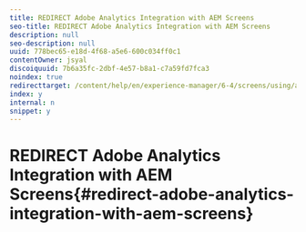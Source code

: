 ```yaml
---
title: REDIRECT Adobe Analytics Integration with AEM Screens
seo-title: REDIRECT Adobe Analytics Integration with AEM Screens
description: null
seo-description: null
uuid: 778bec65-e18d-4f68-a5e6-600c034ff0c1
contentOwner: jsyal
discoiquuid: 7b6a35fc-2dbf-4e57-b8a1-c7a59fd7fca3
noindex: true
redirecttarget: /content/help/en/experience-manager/6-4/screens/using/adobe-analytics-integration-aem-screens
index: y
internal: n
snippet: y
---
```


# REDIRECT Adobe Analytics Integration with AEM Screens{#redirect-adobe-analytics-integration-with-aem-screens}

